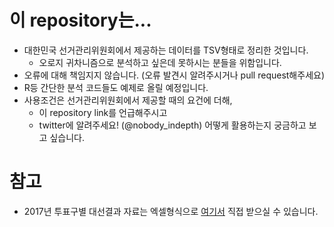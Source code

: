 # 이 repository는...

* 대한민국 선거관리위원회에서 제공하는 데이터를 TSV형태로 정리한 것입니다.
    - 오로지 귀차니즘으로 분석하고 싶은데 못하시는 분들을 위함입니다.
* 오류에 대해 책임지지 않습니다. (오류 발견시 알려주시거나 pull request해주세요)
* R등 간단한 분석 코드들도 예제로 올릴 예정입니다.
* 사용조건은 선거관리위원회에서 제공할 때의 요건에 더해,
    - 이 repository link를 언급해주시고
    - twitter에 알려주세요! (@nobody_indepth) 어떻게 활용하는지 궁금하고 보고 싶습니다.


# 참고

* 2017년 투표구별 대선결과 자료는 엑셀형식으로 [여기서](http://www.nec.go.kr/portal/bbs/view/B0000338/36213.do?menuNo=200185) 직접 받으실 수 있습니다.

